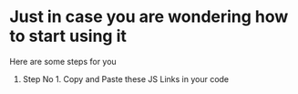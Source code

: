 
<h1>Just in case you are wondering how to start using it</h1>
<p>Here are some steps for you</p>
<ol>
  <li>
    Step No 1. Copy and Paste these JS Links in your code
  </li>
  <p>
     <script src="https://code.jquery.com/jquery-3.7.1.js" integrity="sha256-eKhayi8LEQwp4NKxN+CfCh+3qOVUtJn3QNZ0TciWLP4=" crossorigin="anonymous"></script>
      <br>
      <script type="text/javascript" src="https://cdn.jsdelivr.net/npm/toastify-js"></script>
      <br>
      <link rel="stylesheet" type="text/css" href="https://cdn.jsdelivr.net/npm/toastify-js/src/toastify.min.css">
      <br>
      <script src="https://github.com/HassanNaeem2001/JSFormValidationSem1/blob/main/logics.js"></script>
  </p>
</ol>

